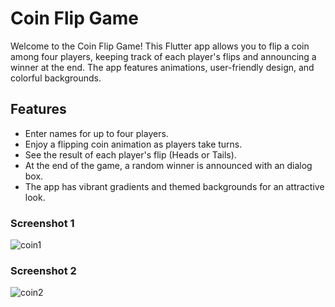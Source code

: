 <h1>Coin Flip Game</h1>

<p>Welcome to the Coin Flip Game! This Flutter app allows you to flip a coin among four players, keeping track of each player's flips and announcing a winner at the end. The app features animations, user-friendly design, and colorful backgrounds.</p>

<h2>Features</h2>
<ul>
<li>Enter names for up to four players.</li>
<li>Enjoy a flipping coin animation as players take turns.</li>
<li>See the result of each player's flip (Heads or Tails).</li>
<li>At the end of the game, a random winner is announced with an dialog box.</li>
<li>The app has vibrant gradients and themed backgrounds for an attractive look.</li>
</ul>

<h3>Screenshot 1 </h3>

![coin1](https://github.com/user-attachments/assets/1960eb6f-b3bb-4fb0-b044-762c5da88974)


<h3>Screenshot 2 </h3>

![coin2](https://github.com/user-attachments/assets/ebbbb276-d53d-4f20-9b4d-978ea1605038)
